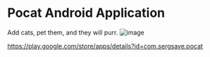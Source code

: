 # Pocat Android Application

Add cats, pet them, and they will purr.
![image](https://github.com/sergsave/Pocat/assets/35575173/90083ce8-cf7e-4ae0-8ac6-d458c56db568)


https://play.google.com/store/apps/details?id=com.sergsave.pocat
